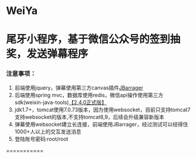 # WeiYa
尾牙小程序，基于微信公众号的签到抽奖，发送弹幕程序
===========
### 注意事项：
1. 前端使用jquery，弹幕使用第三方canvas插件[JBarrager](https://github.com/Sailiy/JBarrager)
1. 后端使用spring mvc，数据库使用redis，微信api操作使用第三方sdk(weixin-java-tools)[【2.4.0正式版】](https://github.com/Wechat-Group/weixin-java-tools/releases)
1. jdk1.7+，tomcat使用7.0.73版本，因为使用websocket，目前只支持tomcat7支持websocket的版本,不支持tomcat8,9，后续会升级兼容新版本
1. 弹幕使用websocket建立长连接，前端使用JBarrager，经过测试可以经得住1000+人以上的交互发送消息
1. 登陆账号密码:root/root

===========